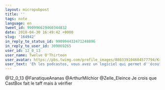```yaml
---
layout: micropubpost
title: ''
tags: note
language: en
tweet_id: 990996629460344832
date: 2018-04-30 16:49:42 +0000
slug: '164942'
in_reply_to_status_id: 990994432471248896
in_reply_to_user_id: 309069265
user_id: 12_0_13
user_name: Twelve O'Thirteen
user_avatar: https://pbs.twimg.com/profile_images/880339104604577794/Krwcz9m1.jpg
user_text: 'Eh les podcastos, vous avez un logiciel qui permet d''écouter/gérer vos podcasts, qui soit dispo sur desktop et Android ? Et qui synchro la bibli et l''avancement de l''écoute sur les 2 appareils ? Je suis prêt à PAYER pour ça.'
---
```

@12_0_13 @FanatiqueAnanas @ArthurMilchior @Zelle_Eleince Je crois que CastBox fait le taff mais à vérifier
